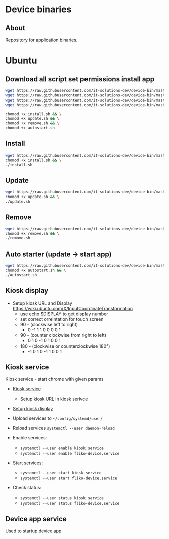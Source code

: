 # Device binaries

## About
Repository for application binaries.


# Ubuntu

## Download all script set permissions install app

```bash
wget https://raw.githubusercontent.com/it-solutions-dev/device-bin/master/scripts/ubuntu/install.sh && \
wget https://raw.githubusercontent.com/it-solutions-dev/device-bin/master/scripts/ubuntu/update.sh && \
wget https://raw.githubusercontent.com/it-solutions-dev/device-bin/master/scripts/ubuntu/remove.sh && \
wget https://raw.githubusercontent.com/it-solutions-dev/device-bin/master/scripts/ubuntu/autostart.sh && \
```

```bash
chomod +x install.sh && \
chomod +x update.sh && \
chomod +x remove.sh && \
chomod +x autostart.sh 
```

## Install

```bash
wget https://raw.githubusercontent.com/it-solutions-dev/device-bin/master/scripts/ubuntu/install.sh && \
chomod +x install.sh && \
./install.sh
```

## Update

```bash
wget https://raw.githubusercontent.com/it-solutions-dev/device-bin/master/scripts/ubuntu/update.sh && \
chomod +x update.sh && \
./update.sh
```

## Remove

```bash
wget https://raw.githubusercontent.com/it-solutions-dev/device-bin/master/scripts/ubuntu/remove.sh && \
chomod +x remove.sh && \
./remove.sh
```

## Auto starter (update -> start app)

```bash
wget https://raw.githubusercontent.com/it-solutions-dev/device-bin/master/scripts/ubuntu/autostart.sh && \
chomod +x autostart.sh && \
./autostart.sh
```


## Kiosk display

- Setup kiosk URL and Display https://wiki.ubuntu.com/X/InputCoordinateTransformation
    - use echo $DISPLAY to get display number
    - set correct orreintation for touch screen
    - 90 - (clockwise left to right) 
        * 0 -1 1 1 0 0 0 0 1
    - 90 - (counter clockwise from right to left) 
        * 0 1 0 -1 0 1 0 0 1
    - 180 - (clockwise or counterclockwise 180°) 
        *   -1 0 1 0 -1 1 0 0 1

## Kiosk service

Kiosk service - start chrome with given params 
- [Kiosk service](./scripts/ubuntu/services/kiosk.service)
    - Setup kiosk URL in kiosk serivce
- [Setup kiosk display](#kiosk-display)

- Upload services to `~/config/systemd/user/`
- Reload services `systemctl --user daemon-reload`
- Enable services:
    - `systemctl --user enable kiosk.service`
    - `systemctl --user enable fliko-device.service`
- Start services: 
    - `systemctl --user start kiosk.service`
    - `systemctl --user start fliko-device.service`
- Check status:
    - `systemctl --user status kiosk.service`
    - `systemctl --user status fliko-device.service`

## Device app service 

Used to startup device app